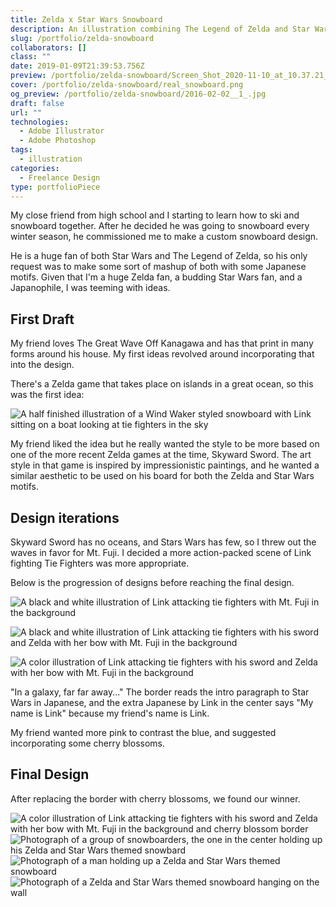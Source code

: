 ```yaml
---
title: Zelda x Star Wars Snowboard
description: An illustration combining The Legend of Zelda and Star Wars fandom for a snowboard.
slug: /portfolio/zelda-snowboard
collaborators: []
class: ""
date: 2019-01-09T21:39:53.756Z
preview: /portfolio/zelda-snowboard/Screen_Shot_2020-11-10_at_10.37.21_AM.png
cover: /portfolio/zelda-snowboard/real_snowboard.png
og_preview: /portfolio/zelda-snowboard/2016-02-02__1_.jpg
draft: false
url: ""
technologies:
  - Adobe Illustrator
  - Adobe Photoshop
tags:
  - illustration
categories:
  - Freelance Design
type: portfolioPiece
---
```


My close friend from high school and I starting to learn how to ski and snowboard together. After he decided he was going to snowboard every winter season, he commissioned me to make a custom snowboard design.

He is a huge fan of both Star Wars and The Legend of Zelda, so his only request was to make some sort of mashup of both with some Japanese motifs. Given that I'm a huge Zelda fan, a budding Star Wars fan, and a Japanophile, I was teeming with ideas.

## First Draft

My friend loves The Great Wave Off Kanagawa and has that print in many forms around his house. My first ideas revolved around incorporating that into the design.

There's a Zelda game that takes place on islands in a great ocean, so this was the first idea:

![A half finished illustration of a Wind Waker styled snowboard with Link sitting on a boat looking at tie fighters in the sky](/portfolio/zelda-snowboard/wind_waker_rough.jpg)

My friend liked the idea but he really wanted the style to be more based on one of the more recent Zelda games at the time, Skyward Sword. The art style in that game is inspired by impressionistic paintings, and he wanted a similar aesthetic to be used on his board for both the Zelda and Star Wars motifs.

## Design iterations

Skyward Sword has no oceans, and Stars Wars has few, so I threw out the waves in favor for Mt. Fuji. I decided a more action-packed scene of Link fighting Tie Fighters was more appropriate.

Below is the progression of designs before reaching the final design.

![A black and white illustration of Link attacking tie fighters with Mt. Fuji in the background](/portfolio/zelda-snowboard/snowboard_no_zelda.png)

![A black and white illustration of Link attacking tie fighters with his sword and Zelda with her bow with Mt. Fuji in the background](/portfolio/zelda-snowboard/snowboard_with_zelda.png)

![A color illustration of Link attacking tie fighters with his sword and Zelda with her bow with Mt. Fuji in the background](/portfolio/zelda-snowboard/FINAL_DESIGN_CS3__1_.png)

"In a galaxy, far far away..." The border reads the intro paragraph to Star Wars in Japanese, and the extra Japanese by Link in the center says "My name is Link" because my friend's name is Link.

My friend wanted more pink to contrast the blue, and suggested incorporating some cherry blossoms.

## Final Design

After replacing the border with cherry blossoms, we found our winner.

![A color illustration of Link attacking tie fighters with his sword and Zelda with her bow with Mt. Fuji in the background and cherry blossom border](/portfolio/zelda-snowboard/real_snowboard.png)
![Photograph of a group of snowboarders, the one in the center holding up his Zelda and Star Wars themed snowbard](/portfolio/zelda-snowboard/12719374_10205826091994696_4368261030623854733_o.jpg)
![Photograph of a man holding up a Zelda and Star Wars themed snowboard](/portfolio/zelda-snowboard/2016-02-02__1_.jpg)
![Photograph of a Zelda and Star Wars themed snowboard hanging on the wall](/portfolio/zelda-snowboard/Screen_Shot_2020-11-10_at_10.37.21_AM.png)